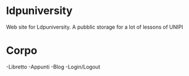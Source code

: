 # ldpuniversity
Web site for Ldpuniversity. A pubblic storage for a lot of lessons of UNIPI

# Corpo
-Libretto
-Appunti
-Blog
-Login/Logout
